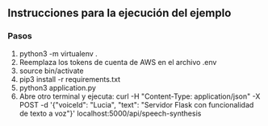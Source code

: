 ## Instrucciones para la ejecución del ejemplo

### Pasos

1. python3 -m virtualenv .
2. Reemplaza los tokens de cuenta de AWS en el archivo .env
3. source bin/activate
4. pip3 install -r requirements.txt
5. python3 application.py
6. Abre otro terminal y ejecuta: curl -H "Content-Type: application/json" -X POST -d '{"voiceId": "Lucia", "text": "Servidor Flask con funcionalidad de texto a voz"}' localhost:5000/api/speech-synthesis